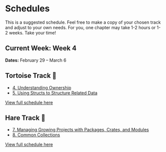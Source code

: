# Schedules

This is a suggested schedule. Feel free to make a copy of your chosen track and adjust to your own needs. For you, one chapter may take 1-2 hours or 1-2 weeks. Take your time!

## Current Week: Week 4

**Dates:** February 29 – March 6

## Tortoise Track 🐢

- [4. Understanding Ownership](../curriculum/04_understanding_ownership.md)
- [5. Using Structs to Structure Related Data](../curriculum/05_using_structs_to_structure_related_data.md)

[View full schedule here](./tortoise_track.md)

## Hare Track 🐇

- [7. Managing Growing Projects with Packages, Crates, and Modules](../curriculum/07_managing_growing_projects_with_packages_crates_and_modules.md)
- [8. Common Collections](../curriculum/08_common_collections.md)

[View full schedule here](./hare_track.md)
